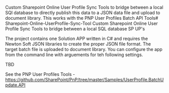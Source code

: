 
Custom Sharepoint Online User Profile Sync Tools to bridge between a local SQl database to directly publish this data to a JSON data file and upload to document library. This works with the PNP User Profiles Batch API Tools# Sharepoint-Online-UserProfile-Sync-Tool
Custom Sharepoint Online User Profile Sync Tools to bridge between a local SQL database SP UP's

The project contains one Solution APP written in C# and requires the Newton Soft JSON libraries to create the proper JSON file format. The target batch file is uploaded to document library. You can configure the app from the command line with arguements for teh following settings.

TBD

See the PNP User Profiles Tools -https://github.com/SharePoint/PnP/tree/master/Samples/UserProfile.BatchUpdate.API




